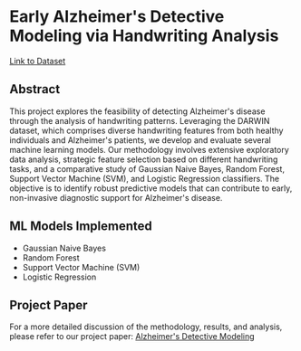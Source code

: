 # Early Alzheimer's Detective Modeling via Handwriting Analysis
[Link to Dataset](https://www.kaggle.com/datasets/taeefnajib/handwriting-data-to-detect-alzheimers-disease)

## Abstract
This project explores the feasibility of detecting Alzheimer's disease through the analysis of handwriting patterns. Leveraging the DARWIN dataset, 
which comprises diverse handwriting features from both healthy individuals and Alzheimer's patients, we develop and evaluate several machine learning models. 
Our methodology involves extensive exploratory data analysis, strategic feature selection based on different handwriting tasks, and a comparative study of 
Gaussian Naive Bayes, Random Forest, Support Vector Machine (SVM), and Logistic Regression classifiers. The objective is to identify robust predictive models 
that can contribute to early, non-invasive diagnostic support for Alzheimer's disease.

## ML Models Implemented
- Gaussian Naive Bayes
- Random Forest
- Support Vector Machine (SVM)
- Logistic Regression

## Project Paper
For a more detailed discussion of the methodology, results, and analysis, please refer to our project paper:
[Alzheimer's Detective Modeling](https://www.overleaf.com/read/mmcmmfkqhkvj#f6d655)

